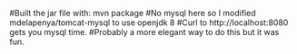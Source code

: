#Built the jar file with: mvn package
#No mysql here so I modified mdelapenya/tomcat-mysql to use openjdk 8
#Curl to http://localhost:8080 gets you mysql time.
#Probably a more elegant way to do this but it was fun.
